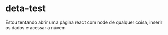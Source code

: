 # deta-test

Estou tentando abrir uma página react com node de qualquer coisa, inserir os dados e acessar a núvem
